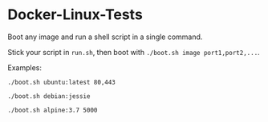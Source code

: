 # Docker-Linux-Tests

Boot any image and run a shell script in a single command.

Stick your script in `run.sh`, then boot with `./boot.sh image port1,port2,...`.

Examples:
```
./boot.sh ubuntu:latest 80,443
```
```
./boot.sh debian:jessie
```
```
./boot.sh alpine:3.7 5000
```